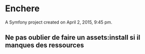 Enchere
=======

A Symfony project created on April 2, 2015, 9:45 pm.

Ne pas oublier de faire un assets:install si il manques des ressources
-----------------------------------------------------------------------
